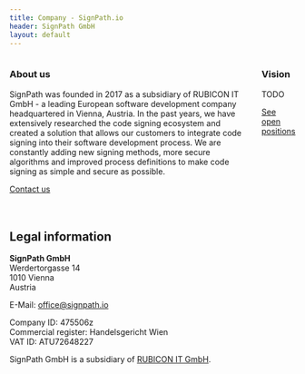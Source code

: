 ```yaml
---
title: Company - SignPath.io
header: SignPath GmbH
layout: default
---
```


<div class="columns">
	<div>
		<h3>About us</h3>
		<p>
			SignPath was founded in 2017 as a subsidiary of RUBICON IT GmbH - a leading European software development company headquartered in Vienna, Austria. In the past years, we have extensively researched the code signing ecosystem and created a solution that allows our customers to integrate code signing into their software development process. We are constantly adding new signing methods, more secure algorithms and improved process definitions to make code signing as simple and secure as possible.
		</p>
		<a class='btn btn-primary' href='mailto:sales@signpath.io'>Contact us</a>
	</div>
	<div>
		<h3>Vision</h3>
		<p>
			TODO
		</p>
		<a class='btn btn-primary' href='/jobs'>See open positions</a>
	</div>
</div>
<br>
<br>

## Legal information
**SignPath GmbH**<br>
Werdertorgasse 14<br>
1010 Vienna<br>
Austria<br>

E-Mail: [office@signpath.io](mailto:office@signpath.io)

Company ID: 475506z<br>
Commercial register: Handelsgericht Wien<br>
VAT ID: ATU72648227<br>

SignPath GmbH is a subsidiary of [RUBICON IT GmbH](https://www.rubicon.eu).

